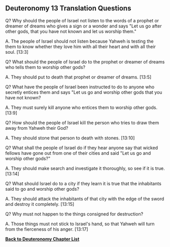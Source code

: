 ## Deuteronomy 13 Translation Questions ##

Q? Why should the people of Israel not listen to the words of a prophet or dreamer of dreams who gives a sign or a wonder and says "Let us go after other gods, that you have not known and let us worship them."

A. The people of Israel should not listen because Yahweh is testing the them to know whether they love him with all their heart and with all their soul. [13:3]

Q? What should the people of Israel do to the prophet or dreamer of dreams who tells them to worship other gods?

A. They should put to death that prophet or dreamer of dreams. [13:5]

Q? What have the people of Israel been instructed to do to anyone who secretly entices them and says "Let us go and worship other gods that you have not known?

A. They must surely kill anyone who entices them to worship other gods. [13:9]

Q? How should the people of Israel kill the person who tries to draw them away from Yahweh their God?

A. They should stone that person to death with stones. [13:10]

Q? What shall the people of Israel do if they hear anyone say that wicked fellows have gone out from one of their cities and said "Let us go and worship other gods?"

A. They should make search and investigate it thoroughly, so see if it is true. [13:14]

Q? What should Israel do to a city if they learn it is true that the inhabitants said to go and worship other gods?

A. They should attack the inhabitants of that city with the edge of the sword and destroy it completely. [13:15]

Q? Why must not happen to the things consigned for destruction?

A. Those things must not stick to Israel's hand, so that Yahweh will turn from the fierceness of his anger. [13:17]

__[Back to Deuteronomy Chapter List](./)__

